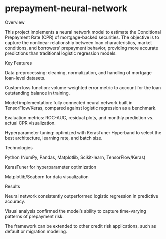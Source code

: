 # prepayment-neural-network
Overview

This project implements a neural network model to estimate the Conditional Prepayment Rate (CPR) of mortgage-backed securities. The objective is to capture the nonlinear relationship between loan characteristics, market conditions, and borrowers’ prepayment behavior, providing more accurate predictions than traditional logistic regression models.

Key Features

Data preprocessing: cleaning, normalization, and handling of mortgage loan-level datasets.

Custom loss function: volume-weighted error metric to account for the loan outstanding balance in training.

Model implementation: fully connected neural network built in TensorFlow/Keras, compared against logistic regression as a benchmark.

Evaluation metrics: ROC-AUC, residual plots, and monthly prediction vs. actual CPR visualization.

Hyperparameter tuning: optimized with KerasTuner Hyperband to select the best architecture, learning rate, and batch size.

Technologies

Python (NumPy, Pandas, Matplotlib, Scikit-learn, TensorFlow/Keras)

KerasTuner for hyperparameter optimization

Matplotlib/Seaborn for data visualization

Results

Neural network consistently outperformed logistic regression in predictive accuracy.

Visual analysis confirmed the model’s ability to capture time-varying patterns of prepayment risk.

The framework can be extended to other credit risk applications, such as default or migration modeling.
